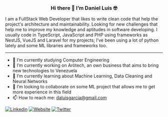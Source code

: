 <h3 align=center>
  Hi there 👋 I’m Daniel Luis 🤓
</h3>

I am a FullStack Web Developer that likes to write clean code that help the project's architecture and maintainability. Looking for new challenges that help me to improve my knowledge and aptitudes in software developing. I usually code in TypeScript, JavaScript and PHP using frameworks as NestJS, VueJS and Laravel for my projects; I’ve been using a lot of python lately and some ML libraries and frameworks too.

---

- 📝 I’m currently studying Computer Engineering
- 🔭 I’m currently working on Arötech, an own business that aims to bring new technologies to Venezuela
- 🌱 I’m currently learning about Machine Learning, Data Cleaning and Neural Networks
- 👯 I’m looking to collaborate on some ML project that allows me to get more experience in this field
- 📫 How to reach me: daluisgarcia@gmail.com

[![Linkedin](https://img.shields.io/badge/-LinkedIn-blue?style=flat&logo=Linkedin&logoColor=white)](https://www.linkedin.com/in/daluisgarcia)
[![Website](https://img.shields.io/badge/-Website-grey?style=flat&logo=JSONWebTokens&logoColor=white)](https://daluisgarcia.github.io)
[![Twitter](https://img.shields.io/badge/-Twitter-blue?style=flat&logo=Twitter&logoColor=white)](https://www.twitter.com/daluisgarcia)


<!--
**daluisgarcia/daluisgarcia** is a ✨ _special_ ✨ repository because its `README.md` (this file) appears on your GitHub profile.

Here are some ideas to get you started:

- 🤔 I’m looking for help with ...
- 💬 Ask me about ...
- 😄 Pronouns: ...
- ⚡ Fun fact: ...

-->
